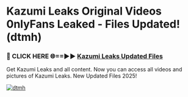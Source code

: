 # Kazumi Leaks Original Videos 0nlyFans Leaked - Files Updated! (dtmh)

<h3>🔴 CLICK HERE 🌐==►► <a href="https://tinyurl.com/ms9xzufz" rel="nofollow">Kazumi Leaks Updated Files</a></h3>

Get Kazumi Leaks and all content. Now you can access all videos and pictures of Kazumi Leaks. New Updated Files 2025!

[![dtmh](https://i.imgur.com/ppqm5kG.gif)](https://tinyurl.com/ms9xzufz)
